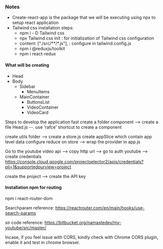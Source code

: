 ### Notes

- Create-react-app is the package that we will be executing using npx to setup react application
- Tailwind css installation steps:
  - npm i - D Tailwind css
  - npx Tailwind css init : for initialization of Tailwind css configuration
  - content: ["./src/**/*.js"], : configure in tailwind.config.js
  - npm i @reduxjs/toolkit
  - npm i react-redux

#### What will be creating

- Head
- Body
  - Sidebar
    - MenuItems
  - MainContainer
    - ButtonsList
    - VideoContainer
    - VideoCard

Steps to develop the application fast
create a folder component --> create a file Head.js --. use 'rafce' shortcut to create a component

create utils folder --> create a store.js
create appSlice which contain app level data
configure reduce on store --> wrap the provider in app.js

Go to the youtube video api --> copy http url --> go to auth youtube --> create credentials
https://console.cloud.google.com/projectselector2/apis/credentials?pli=1&supportedpurview=project

create the project --> create the API key

#### Installation npm for routing

npm i react-router-dom

Searchparam reference: https://reactrouter.com/en/main/hooks/use-search-params

sir code reference: https://bitbucket.org/namastedev/my-youtube/src/master/

Incase, if you feel issue with CORS, kindly check with Chrome CORS plugin, enable it and test in chrome browser.
